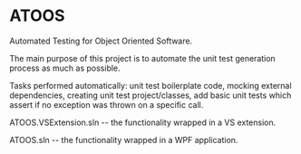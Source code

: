 # ATOOS
Automated Testing for Object Oriented Software.

The main purpose of this project is to automate the unit test generation process as much as possible.

Tasks performed automatically: unit test boilerplate code, mocking external dependencies, creating unit test project/classes, 
add basic unit tests which assert if no exception was thrown on a specific call.

ATOOS.VSExtension.sln -- the functionality wrapped in a VS extension.

ATOOS.sln -- the functionality wrapped in a WPF application.

